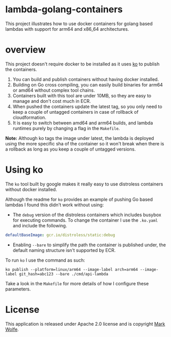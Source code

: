 # lambda-golang-containers

This project illustrates how to use docker containers for golang based lambdas with support for arm64 and x86_64 architectures.

# overview

This project doesn't require docker to be installed as it uses [ko](https://github.com/google/ko) to publish the containers.

1. You can build and publish containers without having docker installed.
2. Building on Go cross compiling, you can easily build binaries for arm64 or amd64 without complex tool chains.
3. Containers built with this tool are under 10MB, so they are easy to manage and don't cost much in ECR.
4. When pushed the containers update the latest tag, so you only need to keep a couple of untagged containers in case of rollback of cloudformation.
5. It is easy to switch between amd64 and arm64 builds, and lambda runtimes purely by changing a flag in the `Makefile`.

**Note:** Although ko tags the image under latest, the lambda is deployed using the more specific sha of the container so it won't break when there is a rollback as long as you keep a couple of untagged versions.

# Using ko

The `ko` tool built by google makes it really easy to use distroless containers without docker installed.

Although the readme for `ko` provides an example of pushing Go based lambdas I found this didn't work without using:

* The `debug` version of the distroless containers which includes busybox for executing commands. To change the container I use the `.ko.yaml` and include the following.

```yaml
defaultBaseImage: gcr.io/distroless/static:debug
```

* Enabling `--bare` to simplify the path the container is published under, the default naming structure isn't supported by ECR.

To run `ko` I use the command as such:

```
ko publish --platform=linux/arm64 --image-label arch=arm64 --image-label git_hash=abc123 --bare ./cmd/api-lambda
```

Take a look in the `Makefile` for more details of how I configure these parameters.

# License

This application is released under Apache 2.0 license and is copyright [Mark Wolfe](https://www.wolfe.id.au).